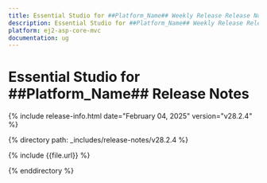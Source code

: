 ```yaml
---
title: Essential Studio for ##Platform_Name## Weekly Release Release Notes  
description: Essential Studio for ##Platform_Name## Weekly Release Release Notes  
platform: ej2-asp-core-mvc
documentation: ug
---
```


# Essential Studio for ##Platform_Name##  Release Notes  

{% include release-info.html date="February 04, 2025"  version="v28.2.4" %}

{% directory path: _includes/release-notes/v28.2.4 %}

{% include {{file.url}} %}

{% enddirectory %}
